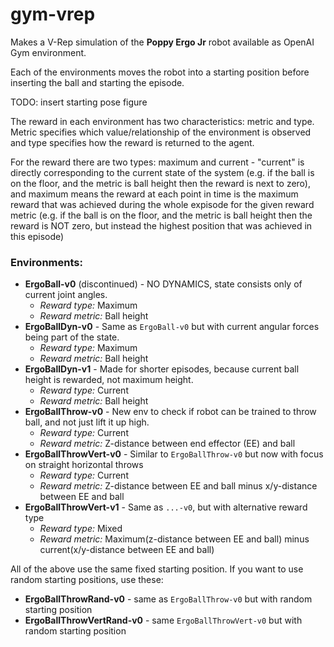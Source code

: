 # gym-vrep

Makes a V-Rep simulation of the **Poppy Ergo Jr** robot available as OpenAI Gym environment.
 
Each of the environments moves the robot into a starting position before inserting the ball and starting the episode.

TODO: insert starting pose figure

The reward in each environment has two characteristics: metric and type. Metric specifies which value/relationship of the environment is observed and type specifies how the reward is returned to the agent. 

For the reward there are two types: maximum and current - "current" is directly corresponding to the current state of the system (e.g. if the ball is on the floor, and the metric is ball height then the reward is next to zero), and maximum means the reward at each point in time is the maximum reward that was achieved during the whole expisode for the given reward metric (e.g. if the ball is on the floor, and the metric is ball height then the reward is NOT zero, but instead the highest position that was achieved in this episode) 

### Environments:
- **ErgoBall-v0** (discontinued) - NO DYNAMICS, state consists only of current joint angles. 
  - *Reward type:* Maximum
  - *Reward metric:* Ball height 
- **ErgoBallDyn-v0** - Same as `ErgoBall-v0` but with current angular forces being part of the state.
  - *Reward type:* Maximum
  - *Reward metric:* Ball height 
- **ErgoBallDyn-v1** - Made for shorter episodes, because current ball height is rewarded, not maximum height.
  - *Reward type:* Current
  - *Reward metric:* Ball height 
- **ErgoBallThrow-v0** - New env to check if robot can be trained to throw ball, and not just lift it up high.
  - *Reward type:* Current
  - *Reward metric:* Z-distance between end effector (EE) and ball 
- **ErgoBallThrowVert-v0** - Similar to `ErgoBallThrow-v0` but now with focus on straight horizontal throws
  - *Reward type:* Current
  - *Reward metric:* Z-distance between EE and ball minus x/y-distance between EE and ball 
- **ErgoBallThrowVert-v1** - Same as `...-v0`, but with alternative reward type
  - *Reward type:* Mixed
  - *Reward metric:* Maximum(z-distance between EE and ball) minus current(x/y-distance between EE and ball) 
  
All of the above use the same fixed starting position. If you want to use random starting positions, use these:
  
  
- **ErgoBallThrowRand-v0** - same as `ErgoBallThrow-v0` but with random starting position 
- **ErgoBallThrowVertRand-v0** - same `ErgoBallThrowVert-v0` but with random starting position 